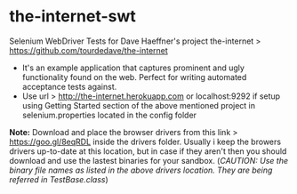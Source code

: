 # the-internet-swt

Selenium WebDriver Tests for Dave Haeffner's project the-internet > https://github.com/tourdedave/the-internet
- It's an example application that captures prominent and ugly functionality found on the web. Perfect for writing automated acceptance tests against. 
- Use url > http://the-internet.herokuapp.com or localhost:9292 if setup using Getting Started section of the above mentioned project in selenium.properties located in the config folder

**Note:** Download and place the browser drivers from this link > https://goo.gl/8eqRDL inside the drivers folder. Usually i keep the browers drivers up-to-date at this location, but in case if they aren't then you should download and use the lastest binaries for your sandbox.
(*CAUTION: Use the binary file names as listed in the above drivers location. They are being referred in TestBase.class*)
